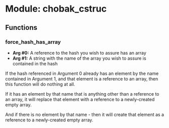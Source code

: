 # Module: chobak_cstruc

## Functions

### force_hash_has_array

  * __Arg #0:__ A reference to the hash you wish to assure has an array
  * __Arg #1:__ A string with the name of the array you wish to assure is contained in the hash

If the hash referenced in Argument 0 already has an element by the name contained
in Argument 1, and that element is a reference to an array, then this function
will do nothing at all.

If it has an element by that name that is anything other than a reference to an array, it
will replace that element with a reference to a newly-created empty array.

And if there is no element by that name - then it will create that element as a reference
to a newly-created empty array.